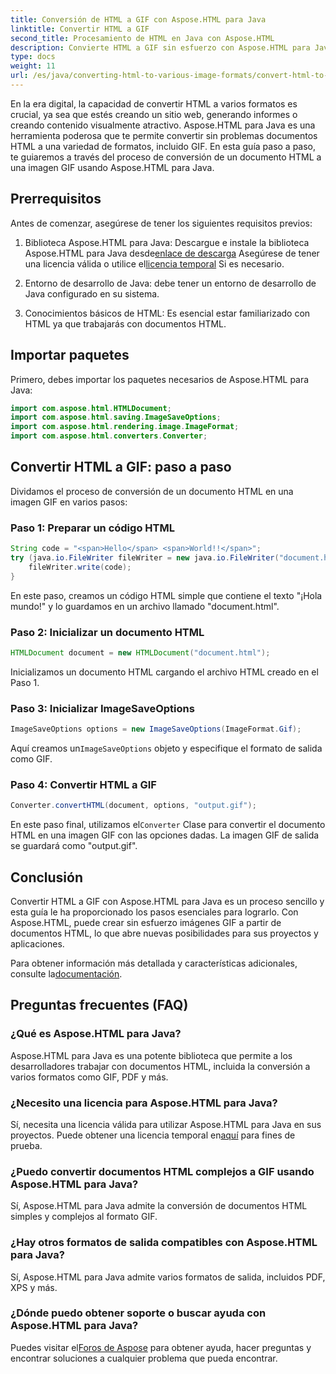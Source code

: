 ```yaml
---
title: Conversión de HTML a GIF con Aspose.HTML para Java
linktitle: Convertir HTML a GIF
second_title: Procesamiento de HTML en Java con Aspose.HTML
description: Convierte HTML a GIF sin esfuerzo con Aspose.HTML para Java. Crea imágenes impresionantes a partir de documentos HTML. ¡Comienza ahora!
type: docs
weight: 11
url: /es/java/converting-html-to-various-image-formats/convert-html-to-gif/
---
```


En la era digital, la capacidad de convertir HTML a varios formatos es crucial, ya sea que estés creando un sitio web, generando informes o creando contenido visualmente atractivo. Aspose.HTML para Java es una herramienta poderosa que te permite convertir sin problemas documentos HTML a una variedad de formatos, incluido GIF. En esta guía paso a paso, te guiaremos a través del proceso de conversión de un documento HTML a una imagen GIF usando Aspose.HTML para Java.

## Prerrequisitos

Antes de comenzar, asegúrese de tener los siguientes requisitos previos:

1. Biblioteca Aspose.HTML para Java: Descargue e instale la biblioteca Aspose.HTML para Java desde[enlace de descarga](https://releases.aspose.com/html/java/) Asegúrese de tener una licencia válida o utilice el[licencia temporal](https://purchase.aspose.com/temporary-license/) Si es necesario.

2. Entorno de desarrollo de Java: debe tener un entorno de desarrollo de Java configurado en su sistema.

3. Conocimientos básicos de HTML: Es esencial estar familiarizado con HTML ya que trabajarás con documentos HTML.

## Importar paquetes

Primero, debes importar los paquetes necesarios de Aspose.HTML para Java:

```java
import com.aspose.html.HTMLDocument;
import com.aspose.html.saving.ImageSaveOptions;
import com.aspose.html.rendering.image.ImageFormat;
import com.aspose.html.converters.Converter;
```

## Convertir HTML a GIF: paso a paso

Dividamos el proceso de conversión de un documento HTML en una imagen GIF en varios pasos:

### Paso 1: Preparar un código HTML

```java
String code = "<span>Hello</span> <span>World!!</span>";
try (java.io.FileWriter fileWriter = new java.io.FileWriter("document.html")) {
    fileWriter.write(code);
}
```

En este paso, creamos un código HTML simple que contiene el texto "¡Hola mundo!" y lo guardamos en un archivo llamado "document.html".

### Paso 2: Inicializar un documento HTML

```java
HTMLDocument document = new HTMLDocument("document.html");
```

Inicializamos un documento HTML cargando el archivo HTML creado en el Paso 1.

### Paso 3: Inicializar ImageSaveOptions

```java
ImageSaveOptions options = new ImageSaveOptions(ImageFormat.Gif);
```

 Aquí creamos un`ImageSaveOptions` objeto y especifique el formato de salida como GIF.

### Paso 4: Convertir HTML a GIF

```java
Converter.convertHTML(document, options, "output.gif");
```

 En este paso final, utilizamos el`Converter` Clase para convertir el documento HTML en una imagen GIF con las opciones dadas. La imagen GIF de salida se guardará como "output.gif".

## Conclusión

Convertir HTML a GIF con Aspose.HTML para Java es un proceso sencillo y esta guía le ha proporcionado los pasos esenciales para lograrlo. Con Aspose.HTML, puede crear sin esfuerzo imágenes GIF a partir de documentos HTML, lo que abre nuevas posibilidades para sus proyectos y aplicaciones.

 Para obtener información más detallada y características adicionales, consulte la[documentación](https://reference.aspose.com/html/java/).

## Preguntas frecuentes (FAQ)

### ¿Qué es Aspose.HTML para Java?
   Aspose.HTML para Java es una potente biblioteca que permite a los desarrolladores trabajar con documentos HTML, incluida la conversión a varios formatos como GIF, PDF y más.

### ¿Necesito una licencia para Aspose.HTML para Java?
 Sí, necesita una licencia válida para utilizar Aspose.HTML para Java en sus proyectos. Puede obtener una licencia temporal en[aquí](https://purchase.aspose.com/temporary-license/) para fines de prueba.

### ¿Puedo convertir documentos HTML complejos a GIF usando Aspose.HTML para Java?
Sí, Aspose.HTML para Java admite la conversión de documentos HTML simples y complejos al formato GIF.

### ¿Hay otros formatos de salida compatibles con Aspose.HTML para Java?
Sí, Aspose.HTML para Java admite varios formatos de salida, incluidos PDF, XPS y más.

### ¿Dónde puedo obtener soporte o buscar ayuda con Aspose.HTML para Java?
 Puedes visitar el[Foros de Aspose](https://forum.aspose.com/) para obtener ayuda, hacer preguntas y encontrar soluciones a cualquier problema que pueda encontrar.